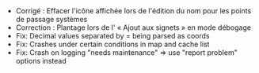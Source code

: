 ##

- Corrigé : Effacer l'icône affichée lors de l'édition du nom pour les points de passage systèmes
- Correction : Plantage lors de l' « Ajout aux signets » en mode débogage
- Fix: Decimal values separated by = being parsed as coords
- Fix: Crashes under certain conditions in map and cache list
- Fix: Crash on logging "needs maintenance" => use "report problem" options instead
